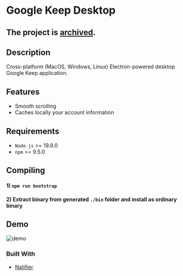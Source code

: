 # Google Keep Desktop

## The project is [archived](https://github.com/nativefier/nativefier/issues/1577).

## Description

Cross-platform (MacOS, Windows, Linux) Electron-powered desktop Google Keep application.

## Features

- Smooth scrolling
- Caches locally your account information

## Requirements

- `Node.js` >= 19.8.0
- `npm` >= 9.5.0

## Compiling

#### 1) `npm run bootstrap`

#### 2) Extract binary from generated `./bin` folder and install as ordinary binary

## Demo

![demo](.github/images/interface.png)

### Built With

- [Natifier](https://github.com/jiahaog/nativefier).
